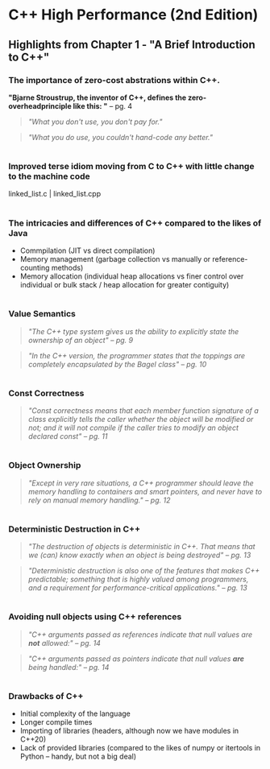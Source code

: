 # C++ High Performance (2nd Edition)

## Highlights from Chapter 1 - "A Brief Introduction to C++"

### The importance of zero-cost abstrations within C++.
**"Bjarne Stroustrup, the inventor of C++, defines the zero-overheadprinciple like this: "** – pg. 4
> _"What you don't use, you don't pay for."_

>_"What you do use, you couldn't hand-code any better."_
#
### Improved terse idiom moving from C to C++ with little change to the machine code

linked_list.c | linked_list.cpp
#
### The intricacies and differences of C++ compared to the likes of Java
* Commpilation (JIT vs direct compilation)
* Memory management (garbage collection vs manually or reference-counting methods)
* Memory allocation (individual heap allocations vs finer control over individual or bulk stack / heap allocation for greater contiguity)
#
### Value Semantics
>_"The C++ type system gives us the ability to explicitly state the ownership of an object" – pg. 9_

>_"In the C++ version, the programmer states that the toppings are completely encapsulated by the Bagel class" – pg. 10_
#
### Const Correctness
>_"Const correctness means that each member function signature of a class explicitly tells the caller whether the object will be modified or not; and it will not compile if the caller tries to modify an object declared const" – pg. 11_
#
### Object Ownership
>_"Except in very rare situations, a C++ programmer should leave the memory handling to containers and smart pointers, and never have to rely on manual memory handling." – pg. 12_
#
### Deterministic Destruction in C++
>_"The destruction of objects is deterministic in C++. That means that we (can) know exactly when an object is being destroyed" – pg. 13_

>_"Deterministic destruction is also one of the features that makes C++ predictable; something that is highly valued among programmers, and a requirement for performance-critical applications." – pg. 13_
#
### Avoiding null objects using C++ references
>_"C++ arguments passed as references indicate that null values are **not** allowed:" – pg. 14_

> _"C++ arguments passed as pointers indicate that null values **are** being handled:" – pg. 14_
#
### Drawbacks of C++
* Initial complexity of the language
* Longer compile times
* Importing of libraries (headers, although now we have modules in C++20)
* Lack of provided libraries (compared to the likes of numpy or itertools in Python – handy, but not a big deal)
